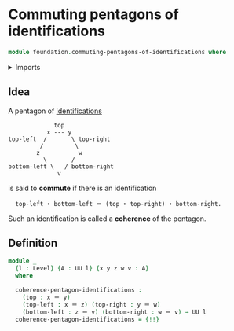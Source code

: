 # Commuting pentagons of identifications

```agda
module foundation.commuting-pentagons-of-identifications where
```

<details><summary>Imports</summary>

```agda
open import foundation.universe-levels

open import foundation-core.identity-types
```

</details>

## Idea

A pentagon of [identifications](foundation-core.identity-types.md)

```text
             top
           x --- y
top-left  /       \ top-right
         /         \
        z           w
          \       /
bottom-left \   / bottom-right
              v
```

is said to **commute** if there is an identification

```text
  top-left ∙ bottom-left ＝ (top ∙ top-right) ∙ bottom-right.
```

Such an identification is called a **coherence** of the pentagon.

## Definition

```agda
module _
  {l : Level} {A : UU l} {x y z w v : A}
  where

  coherence-pentagon-identifications :
    (top : x ＝ y)
    (top-left : x ＝ z) (top-right : y ＝ w)
    (bottom-left : z ＝ v) (bottom-right : w ＝ v) → UU l
  coherence-pentagon-identifications = {!!}
```
